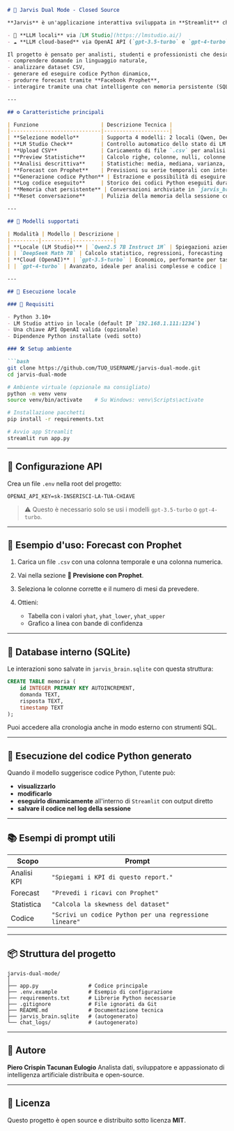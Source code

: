 ````markdown
# 🤖 Jarvis Dual Mode - Closed Source

**Jarvis** è un'applicazione interattiva sviluppata in **Streamlit** che integra due modalità operative:

- 🧠 **LLM locali** via [LM Studio](https://lmstudio.ai/)
- ☁️ **LLM cloud-based** via OpenAI API (`gpt-3.5-turbo` e `gpt-4-turbo`)

Il progetto è pensato per analisti, studenti e professionisti che desiderano un assistente AI in grado di:
- comprendere domande in linguaggio naturale,
- analizzare dataset CSV,
- generare ed eseguire codice Python dinamico,
- produrre forecast tramite **Facebook Prophet**,
- interagire tramite una chat intelligente con memoria persistente (SQLite).

---

## ⚙️ Caratteristiche principali

| Funzione                    | Descrizione Tecnica |
|-----------------------------|---------------------|
| **Selezione modello**       | Supporta 4 modelli: 2 locali (Qwen, DeepSeek) e 2 OpenAI (GPT-3.5, GPT-4) |
| **LM Studio Check**         | Controllo automatico dello stato di LM Studio sulla rete locale |
| **Upload CSV**              | Caricamento di file `.csv` per analisi automatica |
| **Preview Statistiche**     | Calcolo righe, colonne, nulli, colonne numeriche/categoriali |
| **Analisi descrittiva**     | Statistiche: media, mediana, varianza, skewness, kurtosis |
| **Forecast con Prophet**    | Previsioni su serie temporali con intervallo di confidenza |
| **Generazione codice Python** | Estrazione e possibilità di eseguire codice prodotto dal modello |
| **Log codice eseguito**     | Storico dei codici Python eseguiti durante la sessione |
| **Memoria chat persistente** | Conversazioni archiviate in `jarvis_brain.sqlite` |
| **Reset conversazione**     | Pulizia della memoria della sessione corrente |

---

## 🧠 Modelli supportati

| Modalità | Modello | Descrizione |
|---------|---------|-------------|
| **Locale (LM Studio)** | `Qwen2.5 7B Instruct 1M` | Spiegazioni aziendali, analisi concettuali |
| | `DeepSeek Math 7B` | Calcolo statistico, regressioni, forecasting |
| **Cloud (OpenAI)** | `gpt-3.5-turbo` | Economico, performante per task leggeri |
| | `gpt-4-turbo` | Avanzato, ideale per analisi complesse e codice |

---

## 🧪 Esecuzione locale

### 🔁 Requisiti

- Python 3.10+
- LM Studio attivo in locale (default IP `192.168.1.111:1234`)
- Una chiave API OpenAI valida (opzionale)
- Dipendenze Python installate (vedi sotto)

### 🛠️ Setup ambiente

```bash
git clone https://github.com/TUO_USERNAME/jarvis-dual-mode.git
cd jarvis-dual-mode

# Ambiente virtuale (opzionale ma consigliato)
python -m venv venv
source venv/bin/activate    # Su Windows: venv\Scripts\activate

# Installazione pacchetti
pip install -r requirements.txt

# Avvio app Streamlit
streamlit run app.py
````

---

## 🔐 Configurazione API

Crea un file `.env` nella root del progetto:

```env
OPENAI_API_KEY=sk-INSERISCI-LA-TUA-CHIAVE
```

> ⚠️ Questo è necessario solo se usi i modelli `gpt-3.5-turbo` o `gpt-4-turbo`.

---

## 🧬 Esempio d'uso: Forecast con Prophet

1. Carica un file `.csv` con una colonna temporale e una colonna numerica.
2. Vai nella sezione **🔮 Previsione con Prophet**.
3. Seleziona le colonne corrette e il numero di mesi da prevedere.
4. Ottieni:

   * Tabella con i valori `yhat`, `yhat_lower`, `yhat_upper`
   * Grafico a linea con bande di confidenza

---

## 🧾 Database interno (SQLite)

Le interazioni sono salvate in `jarvis_brain.sqlite` con questa struttura:

```sql
CREATE TABLE memoria (
    id INTEGER PRIMARY KEY AUTOINCREMENT,
    domanda TEXT,
    risposta TEXT,
    timestamp TEXT
);
```

Puoi accedere alla cronologia anche in modo esterno con strumenti SQL.

---

## 🧠 Esecuzione del codice Python generato

Quando il modello suggerisce codice Python, l'utente può:

* **visualizzarlo**
* **modificarlo**
* **eseguirlo dinamicamente** all'interno di `Streamlit` con output diretto
* **salvare il codice nel log della sessione**

---

## 📚 Esempi di prompt utili

| Scopo       | Prompt                                                  |
| ----------- | ------------------------------------------------------- |
| Analisi KPI | `"Spiegami i KPI di questo report."`                    |
| Forecast    | `"Prevedi i ricavi con Prophet"`                        |
| Statistica  | `"Calcola la skewness del dataset"`                     |
| Codice      | `"Scrivi un codice Python per una regressione lineare"` |

---

## 📦 Struttura del progetto

```
jarvis-dual-mode/
│
├── app.py                # Codice principale
├── .env.example          # Esempio di configurazione
├── requirements.txt      # Librerie Python necessarie
├── .gitignore            # File ignorati da Git
├── README.md             # Documentazione tecnica
├── jarvis_brain.sqlite   # (autogenerato)
└── chat_logs/            # (autogenerato)
```

---

## 🧠 Autore

**Piero Crispin Tacunan Eulogio**
Analista dati, sviluppatore e appassionato di intelligenza artificiale distribuita e open-source.

---

## 📜 Licenza

Questo progetto è open source e distribuito sotto licenza **MIT**.
